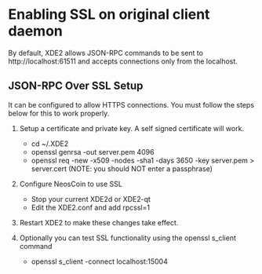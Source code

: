 Enabling SSL on original client daemon
======================================
By default, XDE2 allows JSON-RPC commands to be sent to http://localhost:61511
and accepts connections only from the localhost.

JSON-RPC Over SSL Setup
-----------------------
It can be configured to allow HTTPS connections.  You must follow the steps below
for this to work properly.

1. Setup a certificate and private key.  A self signed certificate will work.
    * cd ~/.XDE2
    * openssl genrsa -out server.pem 4096
    * openssl req -new -x509 -nodes -sha1 -days 3650 -key server.pem > server.cert
    (NOTE: you should NOT enter a passphrase)

2. Configure NeosCoin to use SSL
    * Stop your current XDE2d or XDE2-qt
    * Edit the XDE2.conf and add
      rpcssl=1

3. Restart XDE2 to make these changes take effect.

4. Optionally you can test SSL functionality using the openssl s_client command
    * openssl s_client -connect localhost:15004
